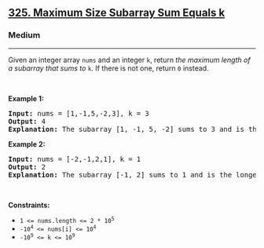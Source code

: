 <h2><a href="https://leetcode.com/problems/maximum-size-subarray-sum-equals-k/?envType=weekly-question&envId=2025-04-15">325. Maximum Size Subarray Sum Equals k</a></h2><h3>Medium</h3><hr><p>Given an integer array <code>nums</code> and an integer <code>k</code>, return <em>the maximum length of a </em><span data-keyword="subarray"><em>subarray</em></span><em> that sums to</em> <code>k</code>. If there is not one, return <code>0</code> instead.</p>

<p>&nbsp;</p>
<p><strong class="example">Example 1:</strong></p>

<pre>
<strong>Input:</strong> nums = [1,-1,5,-2,3], k = 3
<strong>Output:</strong> 4
<strong>Explanation:</strong> The subarray [1, -1, 5, -2] sums to 3 and is the longest.
</pre>

<p><strong class="example">Example 2:</strong></p>

<pre>
<strong>Input:</strong> nums = [-2,-1,2,1], k = 1
<strong>Output:</strong> 2
<strong>Explanation:</strong> The subarray [-1, 2] sums to 1 and is the longest.
</pre>

<p>&nbsp;</p>
<p><strong>Constraints:</strong></p>

<ul>
	<li><code>1 &lt;= nums.length &lt;= 2 * 10<sup>5</sup></code></li>
	<li><code>-10<sup>4</sup> &lt;= nums[i] &lt;= 10<sup>4</sup></code></li>
	<li><code>-10<sup>9</sup>&nbsp;&lt;= k &lt;= 10<sup>9</sup></code></li>
</ul>
